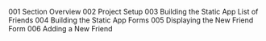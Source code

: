 001 Section Overview
002 Project Setup
003 Building the Static App List of Friends
004 Building the Static App Forms
005 Displaying the New Friend Form
006 Adding a New Friend